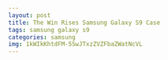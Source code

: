 ```yaml
---
layout: post
title: The Win Rises Samsung Galaxy S9 Case
tags: samsung galaxy s9
categories: samsung
img: 1kWIkKhtdFM-5SwJTxzZVZFbaZWatNcVL
---
```

